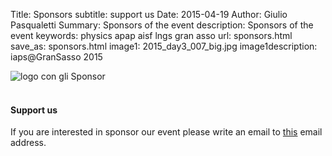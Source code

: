 Title: Sponsors
subtitle: support us
Date: 2015-04-19 
Author: Giulio Pasqualetti
Summary: Sponsors of the event
description: Sponsors of the event
keywords: physics apap aisf lngs gran asso
url: sponsors.html
save_as: sponsors.html
image1: 2015_day3_007_big.jpg
image1description: iaps@GranSasso 2015


<div class="valign-wrapper"> 
<img id="sponsor-logo" class="valign materialboxed" alt="logo con gli Sponsor" src="{filename}/images/sponsors/sponsors.png"> 
</div> 
<br>
<!-- <div class="section"> -->
<!--   <p>Lights of Tuscany is organized by the Associazione Italiana Studenti di Fisica (AISF) for all the members of the International Association of Physics Students (IAPS) thanks to the sponsorship and the support of some universities, research centres, public and private authorities. Among them:</p> -->
<!--   <ul class="collection"> -->
<!--     <li class="collection-item">European Project LIGHT2015</li> -->
<!--     <li class="collection-item">International Association of Physics Students</li> -->
<!--     <li class="collection-item">Università di Pisa</li> -->
<!--     <li class="collection-item">Physics Department of the University of Pisa</li> -->
<!--     <li class="collection-item">LENS</li> -->
<!--     <li class="collection-item">NEST and Scuola Normale Superiore</li> -->
<!--     <li class="collection-item">TeCIP Institute of Scuola Superiore Sant'Anna</li> -->
<!--     <li class="collection-item">VIRGO</li> -->
<!--     <li class="collection-item">Comune di Pisa</li> -->
<!--     <li class="collection-item">Provincia di Pisa</li> -->
<!--     <li class="collection-item">Università di Firenze</li> -->
<!--     <li class="collection-item">DSU Toscana</li> -->
<!--   </ul> -->
<!-- </div> -->
<div class="section">
  <div class="row">
    <div class="col s12">
      <h4>Support us</h4>
      <p>If you are interested in sponsor our event please write an email to <a class="indigo-text" href="mailto:vittorio.erba@ai-sf.it">this</a> email address.</p>
    </div><br>
  </div>
</div>
<!-- <div class="section"> -->
<!--   <div class="row"> -->
<!--     <div class="col s12"> -->
<!--       <h4>Informative material</h4> -->
<!--       <p>Help us to spread the news on this event on the social media! The official hashtag is #LightsofTuscany.</p> -->
<!--       <p>We have also an informative <a class="orange-text" href="{filename}/files/document.pdf">document</a> which can be freely printed and distributed.</p> -->
<!--     </div><br> -->
<!--   </div> -->
<!-- </div> -->
